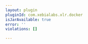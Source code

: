 ```yaml
---
layout: plugin
pluginId: com.xebialabs.xlr.docker
isJarAvailable: true
error: ''
violations: []

---
```

